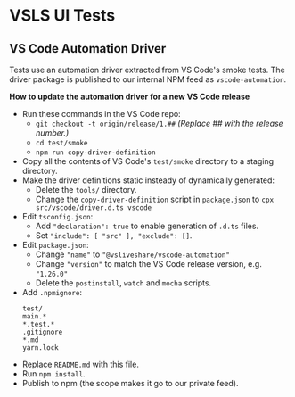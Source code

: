 # VSLS UI Tests


## VS Code Automation Driver
Tests use an automation driver extracted from VS Code's smoke tests. The driver package is published to our internal NPM feed as `vscode-automation`.

**How to update the automation driver for a new VS Code release**
 - Run these commands in the VS Code repo:
   - `git checkout -t origin/release/1.##` _(Replace ## with the release number.)_
   - `cd test/smoke`
   - `npm run copy-driver-definition`
 - Copy all the contents of VS Code's `test/smoke` directory to a staging directory.
 - Make the driver definitions static insteady of dynamically generated:
   - Delete the `tools/` directory.
   - Change the `copy-driver-definition` script in `package.json` to `cpx src/vscode/driver.d.ts vscode`
 - Edit `tsconfig.json`:
   - Add `"declaration": true` to enable generation of `.d.ts` files.
   - Set `"include": [ "src" ], "exclude": []`.
 - Edit `package.json`:
   - Change `"name"` to `"@vsliveshare/vscode-automation"`
   - Change `"version"` to match the VS Code release version, e.g. `"1.26.0"`
   - Delete the `postinstall`, `watch` and `mocha` scripts.
 - Add `.npmignore`:
    ```
    test/
    main.*
    *.test.*
    .gitignore
    *.md
    yarn.lock
    ```
 - Replace `README.md` with this file.
 - Run `npm install`.
 - Publish to npm (the scope makes it go to our private feed).
